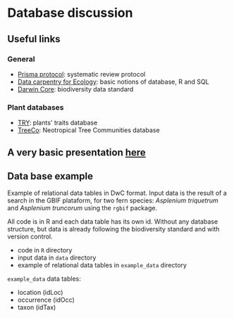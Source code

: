 # Database discussion

## Useful links

### General

- [Prisma protocol](http://www.prisma-statement.org/Protocols/): systematic review protocol
- [Data carpentry for Ecology](https://datacarpentry.org/ecology-workshop/): basic notions of database, R and SQL
- [Darwin Core](https://dwc.tdwg.org/): biodiversity data standard

### Plant databases

- [TRY](https://www.try-db.org/TryWeb/Home.php): plants' traits database
- [TreeCo](http://labtrop.ib.usp.br/doku.php?id=projetos:treeco:start): Neotropical Tree Communities database

## A very basic presentation [here](presentation/reuniao_banco_dados_DarwinCore.pdf)

## Data base example 

Example of relational data tables in DwC format. Input data is the result of a search in the GBIF plataform, for two fern species: *Asplenium triquetrum* and *Asplenium truncorum* using the `rgbif` package. 

All code is in R and each data table has its own id. Without any database structure, but data is already following the biodiversity standard and with version control.  

- code in `R` directory
- input data in `data` directory
- example of relational data tables in `example_data` directory

`example_data` data tables:

- location (idLoc)
- occurrence (idOcc)
- taxon (idTax)
